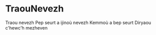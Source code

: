# TraouNevezh
Traou nevezh
Pep seurt a ijinoù nevezh 
Kemmoù a bep seurt
Diryaou c'hewc'h mezheven 
